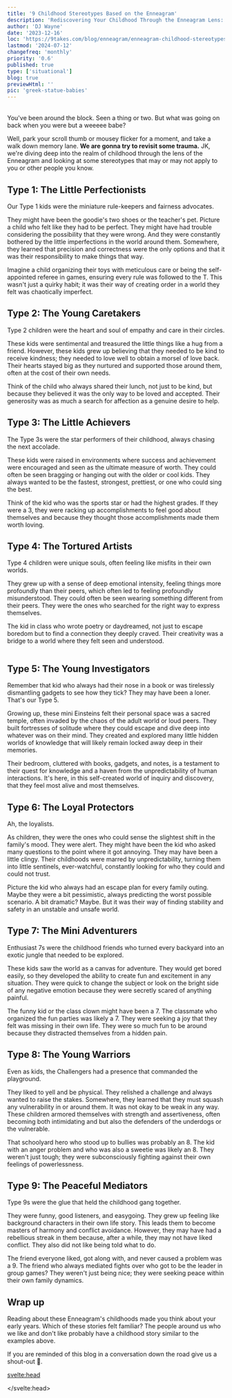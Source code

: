 ```yaml
---
title: '9 Childhood Stereotypes Based on the Enneagram'
description: 'Rediscovering Your Childhood Through the Enneagram Lens: A Journey Back in Time'
author: 'DJ Wayne'
date: '2023-12-16'
loc: 'https://9takes.com/blog/enneagram/enneagram-childhood-stereotypes'
lastmod: '2024-07-12'
changefreq: 'monthly'
priority: '0.6'
published: true
type: ['situational']
blog: true
previewHtml: ''
pic: 'greek-statue-babies'
---
```


<script>
	import MarqueeHorizontal from "$lib/components/atoms/MarqueeHorizontal.svelte";
	import  PopCard  from "$lib/components/atoms/PopCard.svelte";
</script>

<div
    style="display: flex;
    justify-content: center;
    margin: 1rem 0;
    "
>
  <PopCard
        image={`/blogs/greek-statue-babies.webp`}
        showIcon={false}
        displayText=""
        altText="a Greek statue listening to a podcast"
        tint={false}
        subtext=""
    />
</div>

<p class="firstLetter">You've been around the block. Seen a thing or two. But what was going on back when you were but a weeeee babe?</p>

Well, park your scroll thumb or mousey flicker for a moment, and take a walk down memory lane. **We are gonna try to revisit some trauma.** JK, we're diving deep into the realm of childhood through the lens of the Enneagram and looking at some stereotypes that may or may not apply to you or other people you know.

## Type 1: The Little Perfectionists

Our Type 1 kids were the miniature rule-keepers and fairness advocates.

They might have been the goodie's two shoes or the teacher's pet. Picture a child who felt like they had to be perfect. They might have had trouble considering the possibility that they were wrong. And they were constantly bothered by the little imperfections in the world around them. Somewhere, they learned that precision and correctness were the only options and that it was their responsibility to make things that way.

Imagine a child organizing their toys with meticulous care or being the self-appointed referee in games, ensuring every rule was followed to the T. This wasn't just a quirky habit; it was their way of creating order in a world they felt was chaotically imperfect.

## Type 2: The Young Caretakers

Type 2 children were the heart and soul of empathy and care in their circles.

These kids were sentimental and treasured the little things like a hug from a friend. However, these kids grew up believing that they needed to be kind to receive kindness; they needed to love well to obtain a morsel of love back. Their hearts stayed big as they nurtured and supported those around them, often at the cost of their own needs.

Think of the child who always shared their lunch, not just to be kind, but because they believed it was the only way to be loved and accepted. Their generosity was as much a search for affection as a genuine desire to help.

## Type 3: The Little Achievers

The Type 3s were the star performers of their childhood, always chasing the next accolade.

These kids were raised in environments where success and achievement were encouraged and seen as the ultimate measure of worth. They could often be seen bragging or hanging out with the older or cool kids. They always wanted to be the fastest, strongest, prettiest, or one who could sing the best.

Think of the kid who was the sports star or had the highest grades. If they were a 3, they were racking up accomplishments to feel good about themselves and because they thought those accomplishments made them worth loving.

## Type 4: The Tortured Artists

Type 4 children were unique souls, often feeling like misfits in their own worlds.

They grew up with a sense of deep emotional intensity, feeling things more profoundly than their peers, which often led to feeling profoundly misunderstood. They could often be seen wearing something different from their peers. They were the ones who searched for the right way to express themselves.

The kid in class who wrote poetry or daydreamed, not just to escape boredom but to find a connection they deeply craved. Their creativity was a bridge to a world where they felt seen and understood.

<div style="overflow: hidden;">
<MarqueeHorizontal displayList={[{name: 'at a party 🎉', link: '/blog/enneagram/enneagram-types-at-party'}, {name: 'in stress 😰', link: '/blog/enneagram/enneagram-types-in-stress'}, {name: 'being ghosted 👻', link: '/blog/enneagram/enneagram-types-being-ghosted'}, {name: 'strengths 💪 and weaknesses', link: '/blog/enneagram/enneagram-strengths-and-weaknesses'}, {name: 'communication styles 🙊', link: '/blog/enneagram/enneagram-communication-styles'} ]} />
</div>

## Type 5: The Young Investigators

Remember that kid who always had their nose in a book or was tirelessly dismantling gadgets to see how they tick? They may have been a loner. That's our Type 5.

Growing up, these mini Einsteins felt their personal space was a sacred temple, often invaded by the chaos of the adult world or loud peers. They built fortresses of solitude where they could escape and dive deep into whatever was on their mind. They created and explored many little hidden worlds of knowledge that will likely remain locked away deep in their memories.

Their bedroom, cluttered with books, gadgets, and notes, is a testament to their quest for knowledge and a haven from the unpredictability of human interactions. It's here, in this self-created world of inquiry and discovery, that they feel most alive and most themselves.

## Type 6: The Loyal Protectors

Ah, the loyalists.

As children, they were the ones who could sense the slightest shift in the family's mood. They were alert. They might have been the kid who asked many questions to the point where it got annoying. They may have been a little clingy. Their childhoods were marred by unpredictability, turning them into little sentinels, ever-watchful, constantly looking for who they could and could not trust.

Picture the kid who always had an escape plan for every family outing. Maybe they were a bit pessimistic, always predicting the worst possible scenario. A bit dramatic? Maybe. But it was their way of finding stability and safety in an unstable and unsafe world.

## Type 7: The Mini Adventurers

Enthusiast 7s were the childhood friends who turned every backyard into an exotic jungle that needed to be explored.

These kids saw the world as a canvas for adventure. They would get bored easily, so they developed the ability to create fun and excitement in any situation. They were quick to change the subject or look on the bright side of any negative emotion because they were secretly scared of anything painful.

The funny kid or the class clown might have been a 7. The classmate who organized the fun parties was likely a 7. They were seeking a joy that they felt was missing in their own life. They were so much fun to be around because they distracted themselves from a hidden pain.

## Type 8: The Young Warriors

Even as kids, the Challengers had a presence that commanded the playground.

They liked to yell and be physical. They relished a challenge and always wanted to raise the stakes. Somewhere, they learned that they must squash any vulnerability in or around them. It was not okay to be weak in any way. These children armored themselves with strength and assertiveness, often becoming both intimidating and but also the defenders of the underdogs or the vulnerable.

That schoolyard hero who stood up to bullies was probably an 8. The kid with an anger problem and who was also a sweetie was likely an 8. They weren't just tough; they were subconsciously fighting against their own feelings of powerlessness.

## Type 9: The Peaceful Mediators

Type 9s were the glue that held the childhood gang together.

They were funny, good listeners, and easygoing. They grew up feeling like background characters in their own life story. This leads them to become masters of harmony and conflict avoidance. However, they may have had a rebellious streak in them because, after a while, they may not have liked conflict. They also did not like being told what to do.

The friend everyone liked, got along with, and never caused a problem was a 9. The friend who always mediated fights over who got to be the leader in group games? They weren't just being nice; they were seeking peace within their own family dynamics.

## Wrap up

Reading about these Enneagram's childhoods made you think about your early years. Which of these stories felt familiar? The people around us who we like and don't like probably have a childhood story similar to the examples above.

If you are reminded of this blog in a conversation down the road give us a shout-out 🙏.

<svelte:head>

<script type="application/ld+json">
{
  "@context": "http://schema.org",
  "@graph": [
    {
      "@type": "Article",
      "articleBody": "This blog explores the childhood behaviors and characteristics of the nine Enneagram personality types. It discusses how each type may have manifested in childhood, offering insights into the early development of these distinct personality patterns.",
      "creator": {
        "@type": "Person",
        "name": "DJ Wayne",
        "sameAs": ["https://www.instagram.com/djwayne3/", "https://www.youtube.com/@djwayne3", "https://www.linkedin.com/in/davidtwayne/", "https://twitter.com/djwayne3"
        ]
      },
      "author": {
        "@type": "Person",
        "name": "DJ Wayne",
        "sameAs": ["https://www.instagram.com/djwayne3/", "https://www.youtube.com/@djwayne3", "https://www.linkedin.com/in/davidtwayne/", "https://twitter.com/djwayne3"
        ]
      },
      "dateModified": "2024-04-07",
      "datePublished": "2023-12-16",
      "description": "An exploration of the Enneagram personality types through the lens of childhood, examining the early traits and behaviors that correspond to each of the nine types.",
      "headline": "9 Childhood Stereotypes Based on the Enneagram",
      "image": {
        "@type": "ImageObject",
        "height": 900,
        "url": "https://9takes.com/blogs/greek-statue-babies.webp",
        "width": 900
      },
      "mainEntityOfPage": {
        "@id": "https://9takes.com/blog/enneagram/enneagram-childhood-stereotypes",
        "@type": "WebPage"
      },
      "publisher": {
        "@type": "Organization",
        "sameAs": ["https://www.instagram.com/9takesdotcom/", "https://twitter.com/9takesdotcom"],
        "logo": {
          "@type": "ImageObject",
          "url": "https://9takes.com/brand/darkRubix.png"
        },
        "name": "9takes"
      }
    },
	{
      "@type": "FAQPage",
      "mainEntity": [
        {
          "@type": "Question",
          "acceptedAnswer": {
            "@type": "Answer",
            "text": "Each Enneagram type has unique childhood behaviors. For example, Type 1 children often show perfectionist tendencies, while Type 2s are empathetic and caring. Type 3 children are achievement-focused, Type 4s are creative and emotional, and Type 5s are curious and introspective. Type 6 children are vigilant and loyal, Type 7s are adventurous and enthusiastic, Type 8s are assertive and protective, and Type 9s are peace-seeking and accommodating."
          },
          "name": "What are the childhood behaviors of different Enneagram types?"
        },
        {
          "@type": "Question",
          "acceptedAnswer": {
            "@type": "Answer",
            "text": "Enneagram types in childhood can offer a glimpse into a person's innate traits and tendencies. Recognizing these early patterns can help in understanding one's core motivations and challenges, and can be a tool for personal development and improved self-awareness."
          },
          "name": "Why is it important to understand Enneagram types in childhood?"
        }
      ]
    }
  ]
}

</script>

</svelte:head>

<style lang="scss">
</style>

